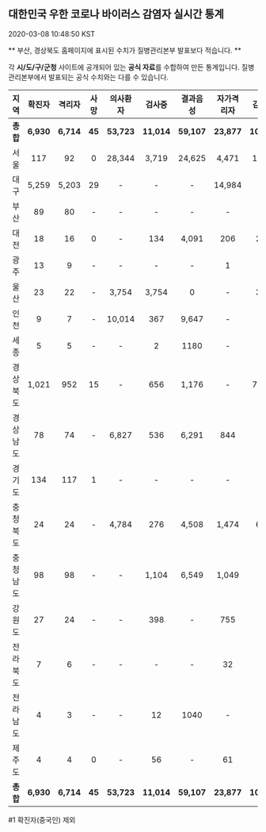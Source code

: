 
## 대한민국 우한 코로나 바이러스 감염자 실시간 통계
2020-03-08 10:48:50 KST

** 부산, 경상북도 홈페이지에 표시된 수치가 질병관리본부 발표보다 적습니다. **

각 **시/도/구/군청** 사이트에 공개되어 있는 **공식 자료**를 수합하여 만든 통계입니다.
질병관리본부에서 발표되는 공식 수치와는 다를 수 있습니다.


        
|  지역  | 확진자 |  격리자  |  사망  |  의사환자  |  검사중  |  결과음성  |  자가격리자  |  감시중  |  감시해제  |  퇴원  |
|:------:|:------:|:--------:|:--------:|:----------:|:--------:|:----------------:|:------------:|:--------:|:----------:|:--:|
|**총합**|**6,930**|**6,714**|**45**|**53,723**|**11,014**|**59,107**|**23,877**|**10,672**|**7,011**|**148**|
|서울|117|92|0|28,344|3,719|24,625|4,471|1,623|2,848|25|
|대구|5,259|5,203|29 |-|-|-|14,984|-|-|27 |
|부산|89|80|-|-|-|-|-|-|-|9|
|대전|18|16|0|-|134|4,091|206|206|179|2|
|광주|13|9|-|-|-|-|1|-|-|3|
|울산|23|22|-|3,754|3,754|0|-|351|175|1|
|인천|9|7|-|10,014|367|9,647|-|-|-|2|
|세종|5|5|-|-|2|1180|-|-|-|-|
|경상북도|1,021|952|15|-|656|1,176|-|7,746|2,667|54|
|경상남도|78|74|-|6,827|536|6,291|844|-|-|4|
|경기도|134|117|1|-|-|-|-|-|-|16|
|충청북도|24|24|-|4,784|276|4,508|1,474|685|789|-|
|충청남도|98|98|-|-|1,104|6,549|1,049|-|-|-|
|강원도|27|24|-|-|398|-|755|-|-|3|
|전라북도|7|6|-|-|-|-|32|-|-|1|
|전라남도|4|3|-|-|12|1040|-|61|166|1|
|제주도|4|4|0|-|56|-|61|-|187|-|
|**총합**|**6,930**|**6,714**|**45**|**53,723**|**11,014**|**59,107**|**23,877**|**10,672**|**7,011**|**148**|

        

#1 확진자(중국인) 제외
    